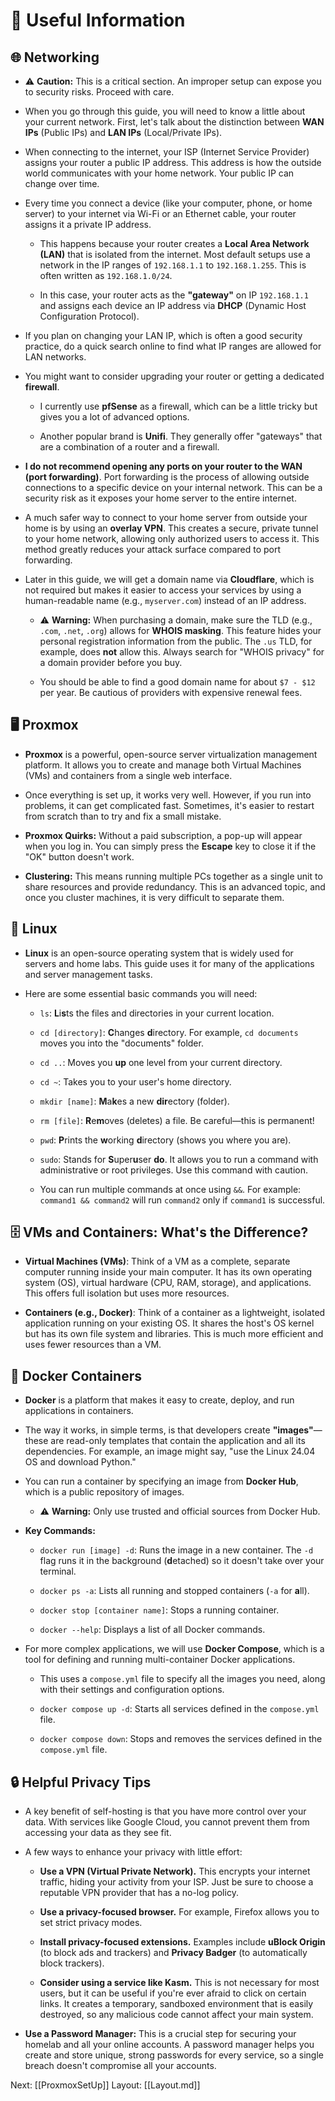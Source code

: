 # 🧠 Useful Information

## 🌐 Networking

* ⚠️ **Caution:** This is a critical section. An improper setup can expose you to security risks. Proceed with care.

* When you go through this guide, you will need to know a little about your current network. First, let's talk about the distinction between **WAN IPs** (Public IPs) and **LAN IPs** (Local/Private IPs).

* When connecting to the internet, your ISP (Internet Service Provider) assigns your router a public IP address. This address is how the outside world communicates with your home network. Your public IP can change over time.

* Every time you connect a device (like your computer, phone, or home server) to your internet via Wi-Fi or an Ethernet cable, your router assigns it a private IP address.

  * This happens because your router creates a **Local Area Network (LAN)** that is isolated from the internet. Most default setups use a network in the IP ranges of `192.168.1.1` to `192.168.1.255`. This is often written as `192.168.1.0/24`.

  * In this case, your router acts as the **"gateway"** on IP `192.168.1.1` and assigns each device an IP address via **DHCP** (Dynamic Host Configuration Protocol).

* If you plan on changing your LAN IP, which is often a good security practice, do a quick search online to find what IP ranges are allowed for LAN networks.

* You might want to consider upgrading your router or getting a dedicated **firewall**.

  * I currently use **pfSense** as a firewall, which can be a little tricky but gives you a lot of advanced options.

  * Another popular brand is **Unifi**. They generally offer "gateways" that are a combination of a router and a firewall.

* **I do not recommend opening any ports on your router to the WAN (port forwarding)**. Port forwarding is the process of allowing outside connections to a specific device on your internal network. This can be a security risk as it exposes your home server to the entire internet.

* A much safer way to connect to your home server from outside your home is by using an **overlay VPN**. This creates a secure, private tunnel to your home network, allowing only authorized users to access it. This method greatly reduces your attack surface compared to port forwarding.

* Later in this guide, we will get a domain name via **Cloudflare**, which is not required but makes it easier to access your services by using a human-readable name (e.g., `myserver.com`) instead of an IP address.

  * ⚠️ **Warning:** When purchasing a domain, make sure the TLD (e.g., `.com`, `.net`, `.org`) allows for **WHOIS masking**. This feature hides your personal registration information from the public. The `.us` TLD, for example, does **not** allow this. Always search for "WHOIS privacy" for a domain provider before you buy.

  * You should be able to find a good domain name for about `$7 - $12` per year. Be cautious of providers with expensive renewal fees.

## 🖥️ Proxmox

* **Proxmox** is a powerful, open-source server virtualization management platform. It allows you to create and manage both Virtual Machines (VMs) and containers from a single web interface.

* Once everything is set up, it works very well. However, if you run into problems, it can get complicated fast. Sometimes, it's easier to restart from scratch than to try and fix a small mistake.

* **Proxmox Quirks:** Without a paid subscription, a pop-up will appear when you log in. You can simply press the **Escape** key to close it if the "OK" button doesn't work.

* **Clustering:** This means running multiple PCs together as a single unit to share resources and provide redundancy. This is an advanced topic, and once you cluster machines, it is very difficult to separate them.

## 🐧 Linux

* **Linux** is an open-source operating system that is widely used for servers and home labs. This guide uses it for many of the applications and server management tasks.

* Here are some essential basic commands you will need:

  * `ls`: **L**i**s**ts the files and directories in your current location.

  * `cd [directory]`: **C**hanges **d**irectory. For example, `cd documents` moves you into the "documents" folder.

  * `cd ..`: Moves you **up** one level from your current directory.

  * `cd ~`: Takes you to your user's home directory.

  * `mkdir [name]`: **M**a**k**es a new **dir**ectory (folder).

  * `rm [file]`: **R**e**m**oves (deletes) a file. Be careful—this is permanent!

  * `pwd`: **P**rints the **w**orking **d**irectory (shows you where you are).

  * `sudo`: Stands for **S**uper**u**ser **do**. It allows you to run a command with administrative or root privileges. Use this command with caution.

  * You can run multiple commands at once using `&&`. For example: `command1 && command2` will run `command2` only if `command1` is successful.

## 🗄️ VMs and Containers: What's the Difference?

* **Virtual Machines (VMs)**: Think of a VM as a complete, separate computer running inside your main computer. It has its own operating system (OS), virtual hardware (CPU, RAM, storage), and applications. This offers full isolation but uses more resources.

* **Containers (e.g., Docker)**: Think of a container as a lightweight, isolated application running on your existing OS. It shares the host's OS kernel but has its own file system and libraries. This is much more efficient and uses fewer resources than a VM.

## 🐳 Docker Containers

* **Docker** is a platform that makes it easy to create, deploy, and run applications in containers.

* The way it works, in simple terms, is that developers create **"images"**—these are read-only templates that contain the application and all its dependencies. For example, an image might say, "use the Linux 24.04 OS and download Python."

* You can run a container by specifying an image from **Docker Hub**, which is a public repository of images.

  * ⚠️ **Warning:** Only use trusted and official sources from Docker Hub.

* **Key Commands:**

  * `docker run [image] -d`: Runs the image in a new container. The `-d` flag runs it in the background (**d**etached) so it doesn't take over your terminal.

  * `docker ps -a`: Lists all running and stopped containers (`-a` for **a**ll).

  * `docker stop [container name]`: Stops a running container.

  * `docker --help`: Displays a list of all Docker commands.

* For more complex applications, we will use **Docker Compose**, which is a tool for defining and running multi-container Docker applications.

  * This uses a `compose.yml` file to specify all the images you need, along with their settings and configuration options.

  * `docker compose up -d`: Starts all services defined in the `compose.yml` file.

  * `docker compose down`: Stops and removes the services defined in the `compose.yml` file.

## 🔒 Helpful Privacy Tips

* A key benefit of self-hosting is that you have more control over your data. With services like Google Cloud, you cannot prevent them from accessing your data as they see fit.

* A few ways to enhance your privacy with little effort:

  * **Use a VPN (Virtual Private Network).** This encrypts your internet traffic, hiding your activity from your ISP. Just be sure to choose a reputable VPN provider that has a no-log policy.

  * **Use a privacy-focused browser.** For example, Firefox allows you to set strict privacy modes.

  * **Install privacy-focused extensions.** Examples include **uBlock Origin** (to block ads and trackers) and **Privacy Badger** (to automatically block trackers).

  * **Consider using a service like Kasm.** This is not necessary for most users, but it can be useful if you're ever afraid to click on certain links. It creates a temporary, sandboxed environment that is easily destroyed, so any malicious code cannot affect your main system.

* **Use a Password Manager:** This is a crucial step for securing your homelab and all your online accounts. A password manager helps you create and store unique, strong passwords for every service, so a single breach doesn't compromise all your accounts.

Next: [[ProxmoxSetUp]] Layout: [[Layout.md]]
